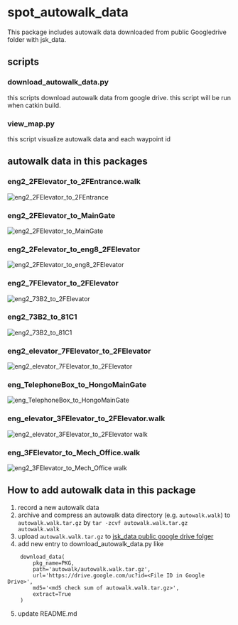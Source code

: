 # spot_autowalk_data

This package includes autowalk data downloaded from public Googledrive folder with jsk_data.

## scripts

### download_autowalk_data.py

this scripts download autowalk data from google drive. this script will be run when catkin build.

### view_map.py

this script visualize autowalk data and each waypoint id

## autowalk data in this packages

### eng2_2FElevator_to_2FEntrance.walk

![eng2_2FElevator_to_2FEntrance](https://user-images.githubusercontent.com/9410362/124133634-fbe92700-dabc-11eb-90d5-84b434729233.png)

### eng2_2FElevator_to_MainGate

![eng2_2FElevator_to_MainGate](https://user-images.githubusercontent.com/9410362/124133994-55e9ec80-dabd-11eb-8ba1-1bd118146244.png)

### eng2_2Felevator_to_eng8_2FElevator

![eng2_2FElevator_to_eng8_2FElevator](https://user-images.githubusercontent.com/9410362/124134033-600beb00-dabd-11eb-823c-483e75318f8b.png)

### eng2_7FElevator_to_2FElevator

![eng2_73B2_to_2FElevator](https://user-images.githubusercontent.com/9410362/124134079-6f8b3400-dabd-11eb-8c99-4fe616f84eee.png)

### eng2_73B2_to_81C1

![eng2_73B2_to_81C1](https://user-images.githubusercontent.com/9410362/124134118-7b76f600-dabd-11eb-829b-c36f105d7051.png)

### eng2_elevator_7FElevator_to_2FElevator

![eng2_elevator_7FElevator_to_2FElevator](https://user-images.githubusercontent.com/9410362/124134162-86318b00-dabd-11eb-86e3-092fcc5e8719.png)

### eng_TelephoneBox_to_HongoMainGate

![eng_TelephoneBox_to_HongoMainGate](https://user-images.githubusercontent.com/9410362/124134207-90ec2000-dabd-11eb-988b-62ffbf98ca67.png)

### eng_elevator_3FElevator_to_2FElevator.walk

![eng2_elevator_3FElevator_to_2FElevator walk](https://user-images.githubusercontent.com/9410362/124587250-6077fd80-de92-11eb-8014-2852dfa7f60a.png)

### eng_3FElevator_to_Mech_Office.walk

![eng2_3FElevator_to_Mech_Office walk](https://user-images.githubusercontent.com/9410362/124587299-6f5eb000-de92-11eb-9427-0ed88e6ca414.png)

## How to add autowalk data in this package

1. record a new autowalk data
2. archive and compress an autowalk data directory (e.g. `autowalk.walk`) to `autowalk.walk.tar.gz` by `tar -zcvf autowalk.walk.tar.gz autowalk.walk`
3. upload `autowalk.walk.tar.gz` to [jsk_data public google drive folger](https://drive.google.com/drive/u/0/folders/0B9P1L--7Wd2vUGplQkVLTFBWcFE?resourcekey=0-qlPyB_oRQm887pgRGiPhgg)
4. add new entry to download_autowalk_data.py like

```
    download_data(
        pkg_name=PKG,
        path='autowalk/autowalk.walk.tar.gz',
        url='https://drive.google.com/uc?id=<File ID in Google Drive>',
        md5='<md5 check sum of autowalk.walk.tar.gz>',
        extract=True
    )
```

5. update README.md
